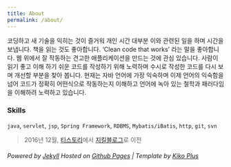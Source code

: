 ```yaml
---
title: About
permalink: /about/
---
```


코딩하고 새 기술을 익히는 것이 즐거워 개인 시간 대부분 이와 관련된 일을 하며 시간을 보냅니다. 책을 읽는 것도 좋아합니다. ‘Clean code that works’ 라는 말을 좋아합니다. 웹 위에서 잘 작동하는 견고한 애플리케이션을 만드는 것에 관심 있습니다. 사람이 읽기 좋고 이해 하기 쉬운 코드를 작성하기 위해 노력하며 수시로 작성한 코드를 다시 보며 개선할 부분을 찾아 봅니다. 현재는 자바 언어에 가장 익숙하며 이제 언어의 익숙함을 넘어 코드가 정확히 어떤식으로 작동하는지 이해하고 언어에 녹아 있는 철학과 패러다임을 이해하려 노력하고 있습니다.

### Skills

`java`, `servlet`, `jsp`, `Spring Framework`,  `RDBMS`, `Mybatis/iBatis`, `http`,  `git`, `svn`

> 2016년 12월, [티스토리](http://onoctober.tistory.com)에서 [지킬블로그](https://iamkyu.github.io)로 이전

###### Powered by [Jekyll](http://jekyllrb.com) Hosted on [Github Pages](https://pages.github.com) | Template by [Kiko Plus](https://github.com/AWEEKJ/Kiko-plus)
